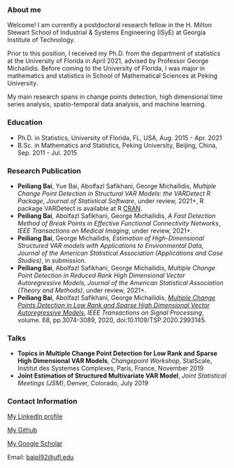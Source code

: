 ### About me
Welcome! I am currently a postdoctoral research fellow in the H. Milton Stewart School of Industrial & Systems Engineering (ISyE) at Georgia Institute of Technology. 

Prior to this position, I received my Ph.D. from the department of statistics at the University of Florida in April 2021, advised by Professor George Michailidis. Before coming to the University of Florida, I was major in mathematics and statistics in School of Mathematical Sciences at Peking University. 

My main research spans in change points detection, high dimensional time series analysis, spatio-temporal data analysis, and machine learning. 


### Education
* Ph.D. in Statistics, University of Florida, FL, USA, Aug. 2015 - Apr. 2021
* B.Sc. in Mathematics and Statistics, Peking University, Beijing, China, Sep. 2011 - Jul. 2015


### Research Publication
* **Peiliang Bai**, Yue Bai, Abolfazl Safikhani, George Michailidis, _Multiple Change Point Detection in Structural VAR Models: the VARDetect R Package_, _Journal of Statistical Software_, under review, 2021+, R package VARDetect is available at R [CRAN](https://CRAN.R-project.org/package=VARDetect).
* **Peiliang Bai**, Abolfazl Safikhani, George Michailidis, _A Fast Detection Method of Break Points in Effective Functional Connectivity Networks_, _IEEE Transactions on Medical Imaging_, under review, 2021+.
* **Peiliang Bai**, George Michailidis, _Estimation of High-Dimensional Structured VAR models with Applications to Environmental Data_, _Journal of the American Statistical Association (Applications and Case Studies)_, in submission.
* **Peiliang Bai**, Abolfazl Safikhani, George Michailidis, _Multiple Change Point Detection in Reduced Rank High Dimensional Vector Autoregressive Models_, _Journal of the American Statistical Association (Theory and Methods)_, under review, 2021+.
* **Peiliang Bai**, Abolfazl Safikhani, George Michailidis, [_Multiple Change Points Detection in Low Rank and Sparse High Dimensional Vector Autoregressive Models_](https://ieeexplore.ieee.org/abstract/document/9091033), _IEEE Transactions on Signal Processing_, volume. 68, pp.3074-3089, 2020, doi:10.1109/TSP.2020.2993145.


### Talks
* **Topics in Multiple Change Point Detection for Low Rank and Sparse High Dimensional VAR Models**, _Changepoint Workshop_, StatScale, Institut des Systemes Complexes, Paris, France, November 2019
* **Joint Estimation of Structured Multivariate VAR Model**, _Joint Statistical Meetings (JSM)_, Denver, Colorado, July 2019


### Contact Information
[My LinkedIn profile](https://www.linkedin.com/in/peiliang-bai-7b3ba4121/)

[My Github](https://github.com/peiliangbai92) 

[My Google Scholar](https://scholar.google.com/citations?user=DcOAoEQAAAAJ&hl=en)

Email: baipl92@ufl.edu
